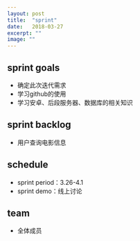 ```yaml
---
layout: post
title:  "sprint"
date:   2018-03-27
excerpt: ""
image: ""
---
```


## sprint goals
- 确定此次迭代需求
- 学习github的使用
- 学习安卓、后段服务器、数据库的相关知识

## sprint backlog
- 用户查询电影信息

## schedule
- sprint period：3.26-4.1
- sprint demo：线上讨论

## team
- 全体成员
